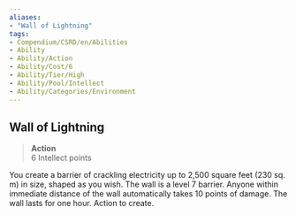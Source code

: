 ```yaml
---
aliases:
- "Wall of Lightning"
tags:
- Compendium/CSRD/en/Abilities
- Ability
- Ability/Action
- Ability/Cost/6
- Ability/Tier/High
- Ability/Pool/Intellect
- Ability/Categories/Environment
---
```


  
## Wall of Lightning  
>**Action**  
>6 Intellect points
  
You create a barrier of crackling electricity up to 2,500 square feet (230 sq. m) in size, shaped as you wish. The wall is a level 7 barrier. Anyone within immediate distance of the wall automatically takes 10 points of damage. The wall lasts for one hour. Action to create.